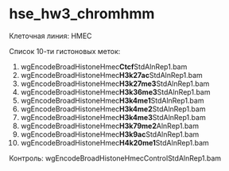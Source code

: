 # hse_hw3_chromhmm

Клеточная линия: HMEC

Список 10-ти гистоновых меток:
1. wgEncodeBroadHistoneHmec**Ctcf**StdAlnRep1.bam
2. wgEncodeBroadHistoneHmec**H3k27ac**StdAlnRep1.bam
3. wgEncodeBroadHistoneHmec**H3k27me3**StdAlnRep1.bam
4. wgEncodeBroadHistoneHmec**H3k36me3**StdAlnRep1.bam
5. wgEncodeBroadHistoneHmec**H3k4me1**StdAlnRep1.bam
6. wgEncodeBroadHistoneHmec**H3k4me2**StdAlnRep1.bam
7. wgEncodeBroadHistoneHmec**H3k4me3**StdAlnRep1.bam
8. wgEncodeBroadHistoneHmec**H3k79me2**AlnRep1.bam
9. wgEncodeBroadHistoneHmec**H3k9ac**StdAlnRep1.bam
10. wgEncodeBroadHistoneHmec**H4k20me1**StdAlnRep1.bam

Контроль: wgEncodeBroadHistoneHmecControlStdAlnRep1.bam

